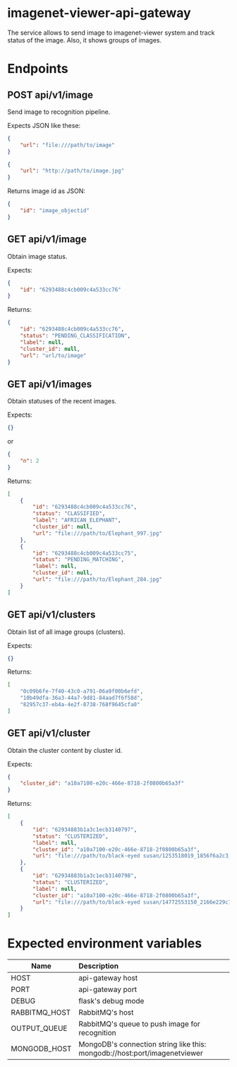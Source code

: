 # imagenet-viewer-api-gateway

The service allows to send image to imagenet-viewer system and track status of the image.
Also, it shows groups of images.

# Endpoints
## POST api/v1/image

Send image to recognition pipeline.

Expects JSON like these:
```json
{
    "url": "file:///path/to/image"
}
```
```json
{
    "url": "http://path/to/image.jpg"
}
```

Returns image id as JSON:
```json
{
    "id": "image_objectid"
}
```

## GET api/v1/image

Obtain image status.

Expects:
```json
{
    "id": "6293488c4cb009c4a533cc76"
}
```

Returns:

```json
{
    "id": "6293488c4cb009c4a533cc76",
    "status": "PENDING_CLASSIFICATION",
    "label": null,
    "cluster_id": null,
    "url": "url/to/image"
}
```

## GET api/v1/images

Obtain statuses of the recent images.

Expects:
```json
{}
```
or
```json
{
    "n": 2
}
```

Returns:
```json
[
    {
        "id": "6293488c4cb009c4a533cc76",
        "status": "CLASSIFIED",
        "label": "AFRICAN_ELEPHANT",
        "cluster_id": null,
        "url": "file:///path/to/Elephant_997.jpg"
    },
    {
        "id": "6293488c4cb009c4a533cc75",
        "status": "PENDING_MATCHING",
        "label": null,
        "cluster_id": null,
        "url": "file:///path/to/Elephant_284.jpg"
    }
]
```

## GET api/v1/clusters

Obtain list of all image groups (clusters).

Expects:
```json
{}
```

Returns:
```json
[
    "0c09b6fe-7f40-43c0-a791-06a9f00b6efd",
    "10b49dfa-36a3-44a7-9d81-84aad7f6f58d",
    "82957c37-eb4a-4e2f-8738-768f9645cfa0"
]
```

## GET api/v1/cluster

Obtain the cluster content by cluster id.

Expects:
```json
{
    "cluster_id": "a10a7100-e20c-466e-8718-2f0800b65a3f"
}
```

Returns:
```json
[
    {
        "id": "62934883b1a3c1ecb3140797",
        "status": "CLUSTERIZED",
        "label": null,
        "cluster_id": "a10a7100-e20c-466e-8718-2f0800b65a3f",
        "url": "file:///path/to/black-eyed susan/1253518019_1856f6a2c3_c.jpg"
    },
    {
        "id": "62934883b1a3c1ecb3140798",
        "status": "CLUSTERIZED",
        "label": null,
        "cluster_id": "a10a7100-e20c-466e-8718-2f0800b65a3f",
        "url": "file:///path/to/black-eyed susan/14772553150_2166e229c7_c.jpg"
    }
]
```

# Expected environment variables

| Name           | Description                                                               |
|----------------|:--------------------------------------------------------------------------|
| HOST           | api-gateway host                                                          |
| PORT           | api-gateway port                                                          |
| DEBUG          | flask's debug mode                                                        |
| RABBITMQ_HOST  | RabbitMQ's host                                                           |
| OUTPUT_QUEUE   | RabbitMQ's queue to push image for recognition                            |
| MONGODB_HOST   | MongoDB's connection string like this: mongodb://host:port/imagenetviewer |


